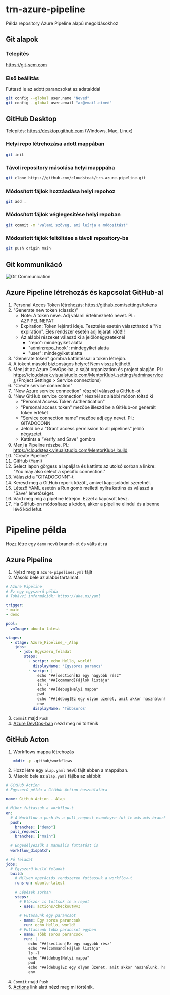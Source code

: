 # trn-azure-pipeline

Példa repository Azure Pipeline alapú megoldásokhoz

## Git alapok


### Telepítés

https://git-scm.com

### Első beállítás

Futtasd le az adott parancsokat az adataiddal

```bash
git config --global user.name "Neved"
git config --global user.email "az@email.címed"
```


## GitHub Desktop

Telepítés: https://desktop.github.com
(Windows, Mac, Linux)


### Helyi repo létrehozása adott mappában

```bash
git init
```

### Távoli repository másolása helyi mapppába

```bash
git clone https://github.com/cloudsteak/trn-azure-pipeline.git
```

### Módosított fájlok hozzáadása helyi repohoz

```bash
git add .
```

### Módosított fájlok véglegesítése helyi repoban

```bash
git commit -m "valami szöveg, ami leírja a módosítást"
```

### Módosított fájlok feltöltése a távoli repository-ba

```bash
git push origin main
```


## Git kommunikácó

![Git Communication](images/git01.png)

## Azure Pipeline létrehozás és kapcsolat GitHub-al

1. Personal Acces Token létrehozás: https://github.com/settings/tokens
2. "Generate new token (classic)"
    - Note: A token neve. Adj valami értelmezhető nevet. Pl.: AZPIPELINEPAT
    - Expiration: Token lejárati ideje. Tesztelés esetén választhatod a "No expiration". Éles rendszer esetén adj lejárati időt!!!
    - Az alábbi részeket válaszd ki a jelölönégyzeteknél
        - "repo": mindegyiket alatta
        - "admin:repo_hook": mindegyiket alatta
        - "user": mindegyiket alatta
3. "Generate token" gombra kattintéssal a token létrejön.
4. A tokent másold biztonságos helyre! Nem visszafejthető.
5. Menj át az Azure DevOps-ba, a saját organization és project alapján. Pl.: https://cloudsteak.visualstudio.com/MentorKlub/_settings/adminservices (Project Settings > Service connections)
6. "Create service connection"
7. "New Azure service connection" résznél válaszd a GitHub-ot
8. "New GitHub service connection" résznél az alábbi módon töltsd ki
    - "Personal Access Token Authentication"
    - "Personal access token" mezőbe illeszd be a GitHub-on generált token értékét
    - "Service connection name" mezőbe adj egy nevet. Pl.: GITADOCONN
    - Jelöld be a "Grant access permission to all pipelines" jelölő négyzetet
    - Kattints a "Verify and Save" gombra
9. Menj a Pipeline részbe. Pl.: https://cloudsteak.visualstudio.com/MentorKlub/_build
10. "Create Pipeline"
11. GitHub (Yaml)
12. Select lapon görgess a lapaljára és kattints az utolsó sorban a linkre: "You may also select a specific connection."
13. Választd a "GITADOCONN"-t
14. Keresd meg a GitHub repo-k között, amivel kapcsolódni szeretnél.
15. Létező YAML esetén a Run gomb melletti nyilra kattins és válaszd a "Save" lehetőséget.
16. Várd meg míg a pipeline létrejön. Ezzel a kapcsolt kész.
17. Ha GitHub-on módosítasz a kódon, akkor a pipeline elindul és a benne lévő kód lefut.


# Pipeline példa

Hozz létre egy `demo` nevű branch-et és válts át rá

## Azure Pipeline

1. Nyisd meg a `azure-pipelines.yml` fájlt
2. Másold bele az alábbi tartalmat:
```yaml
# Azure Pipeline
# Ez egy egyszerű példa
# Tobávvi információk: https://aka.ms/yaml

trigger:
- main
- demo

pool:
  vmImage: ubuntu-latest

stages: 
  - stage: Azure_Pipeline_-_Alap
    jobs:
      - job: Egyszeru_feladat
        steps:
          - script: echo Hello, world!
            displayName: 'Egysoros parancs'
          - script: |
              echo "##[section]Ez egy nagyobb rész"
              echo "##[command]Fájlok listája"
              ls -l
              echo "##[debug]Helyi mappa"
              pwd
              echo "##[debug]Ez egy olyan üzenet, amit akkor használunk, ha valami hibajavítási üzenetet szeretnénk kiiratni"
              env
            displayName: 'Többsoros'
```
3. `Commit` majd `Push`
4. [Azure DevOps-ban](https://cloudsteak.visualstudio.com/MentorKlub/_build) nézd meg mi történik

## GitHub Acton

1. Workflows mappa létrehozás
   ```bash
   mkdir -p .github/workflows
   ```
2. Hozz létre egy `alap.yaml` nevű fájlt ebben a mappában.
3. Másold bele az `alap.yaml` fájlba az alábbit:
```yaml
# GitHub Action
# Egyszerű példa a GitHub Action használatára

name: GitHub Action - Alap

# Mikor futtassuk a workflow-t
on:
  # A Workflow a push és a pull_request eseményre fut le más-más branch-ekre
  push:
    branches: ["demo"]
  pull_request:
    branches: ["main"]

  # Engedélyezzük a manuális futtatást is
  workflow_dispatch:

# Fő feladat
jobs:
  # Egyszerű build feladat
  build:
    # Milyen operációs rendszeren futtassuk a workflow-t
    runs-on: ubuntu-latest

    # Lépések sorban
    steps:
      # Először is töltsük le a repót
      - uses: actions/checkout@v3

      # Futassunk egy parancsot
      - name: Egy soros parancsok
        run: echo Hello, world!
      # Futtassunk több parancsot egyben
      - name: Több soros parancsok
        run: |
          echo "##[section]Ez egy nagyobb rész"
          echo "##[command]Fájlok listája"
          ls -l
          echo "##[debug]Helyi mappa"
          pwd
          echo "##[debug]Ez egy olyan üzenet, amit akkor használunk, ha valami hibajavítási üzenetet szeretnénk kiiratni"
          env
```
4. `Commit` majd `Push`
5. [Actions](https://github.com/cloudsteak/trn-azure-pipeline/actions) link alatt nézd meg mi történik.
